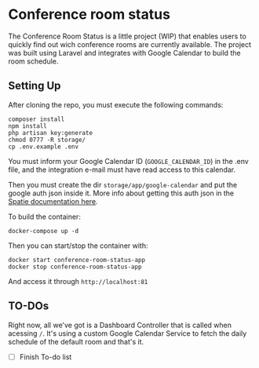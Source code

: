 # Conference room status

The Conference Room Status is a little project (WIP) that enables users to quickly find out wich conference rooms are currently available. The project was built using Laravel and integrates with Google Calendar to build the room schedule.

## Setting Up

After cloning the repo, you must execute the following commands:

    composer install
    npm install
    php artisan key:generate
    chmod 0777 -R storage/
    cp .env.example .env

You must inform your Google Calendar ID (`GOOGLE_CALENDAR_ID`) in the .env file, and the integration e-mail must have read access to this calendar.

Then you must create the dir `storage/app/google-calendar` and put the google auth json inside it. More info about getting this auth json in the [Spatie documentation here](https://github.com/spatie/laravel-google-calendar#how-to-obtain-the-credentials-to-communicate-with-google-calendar).

To build the container:

    docker-compose up -d

Then you can start/stop the container with:

    docker start conference-room-status-app
    docker stop conference-room-status-app

And access it through `http://localhost:81`

## TO-DOs

Right now, all we've got is a Dashboard Controller that is called when acessing `/`. It's using a custom Google Calendar Service to fetch the daily schedule of the default room and that's it.

- [ ] Finish To-do list
